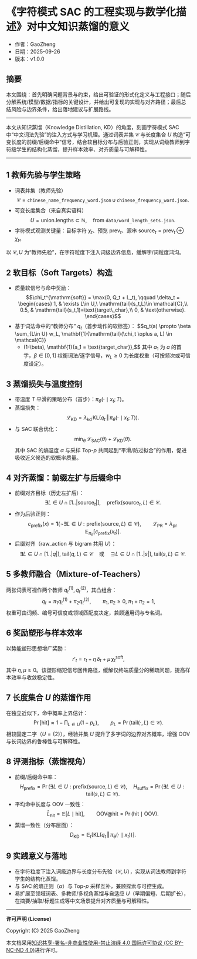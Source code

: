 # 《字符模式 SAC 的工程实现与数学化描述》对中文知识蒸馏的意义

- 作者：GaoZheng
- 日期：2025-09-26
- 版本：v1.0.0

## 摘要
本文围绕：首先明确问题背景与约束，给出可验证的形式化定义与工程接口；随后分解系统/模型/数据/指标的关键设计，并给出可复现的实现与对齐路径；最后总结风险与边界条件，给出落地建议与扩展路线。

---

本文从知识蒸馏（Knowledge Distillation, KD）的角度，刻画字符模式 SAC 中“中文词法先验”的注入方式与学习机理。通过词表并集 $\mathcal{C}$ 与长度集合 $U$ 构造“可变长度的前缀/后缀命中”信号，结合软目标分布与后验正则，实现从词级教师到字符级学生的结构化蒸馏，提升样本效率、对齐质量与可解释性。

---

## 1 教师先验与学生策略
- 词表并集（教师先验）
  $$\mathcal{C} = \texttt{chinese\_name\_frequency\_word.json} \,\cup\, \texttt{chinese\_frequency\_word.json}.$$
- 可变长度集合（来自真实语料）
  $$U = \text{union.lengths} \subset \mathbb{N}, \quad \text{from } \texttt{data/word\_length\_sets.json}.$$
- 字符模式观测关键量：目标字符 $\chi_t$、预览 $\mathrm{prev}_t$、源串 $\mathrm{source}_t = \mathrm{prev}_t \oplus \chi_t$。

以 $\mathcal{C}, U$ 为“教师先验”，在字符粒度下注入词级边界信息，缓解字/词粒度鸿沟。

## 2 软目标（Soft Targets）构造
- 质量软信号与命中奖励：
  $$\chi_t^{\mathrm{soft}} = \max(0, Q_t + L_t), \qquad
    \delta_t = \begin{cases}
    1, & \exists L\in U,\ \mathrm{tail}(s_t,L)\in \mathcal{C},\\
    0.5, & \mathrm{tail}(s_t,1)=\text{target\_char},\\
    0, & \text{otherwise}.
  \end{cases}$$
- 基于词法命中的“教师分布” $q_t$（首步动作的软标签）：
  $$q_t(a) \propto \beta \sum_{L\in U} w_L\, \mathbf{1}\{\mathrm{tail}(\chi_t \oplus a, L) \in \mathcal{C}\}
  + (1-\beta)\, \mathbf{1}\{a_1 = \text{target\_char}\},$$
  其中 $a_1$ 为 $a$ 的首字，$\beta\in[0,1]$ 权衡词法/逐字信号，$w_L\ge 0$ 为长度权重（可按频次或可信度设定）。

## 3 蒸馏损失与温度控制
- 带温度 $T$ 平滑的策略分布（首步）：$\pi_\theta(\cdot\mid x_t;T)$。
- 蒸馏损失：
  $$\mathcal{L}_{\mathrm{KD}} = \lambda_{\mathrm{kd}}\, \mathrm{KL}\bigl(q_t\,\Vert\,\pi_\theta(\cdot\mid x_t;T)\bigr).$$
- 与 SAC 联合优化：
  $$\min_\theta\; \mathcal{L}_{\mathrm{SAC}}(\theta) + \mathcal{L}_{\mathrm{KD}}(\theta).$$
其中 SAC 的熵温度 $\alpha$ 与采样 Top-$p$ 共同起到“平滑/防过拟合”的作用，促进吸收近义候选的软概率质量。

## 4 对齐蒸馏：前缀左扩与后缀命中
- 前缀对齐目标（历史左扩后）：
  $$\exists L\in U\cap[1..|\mathrm{source}_t|],\quad \mathrm{prefix}(\mathrm{source}_t,L)\in\mathcal{C}.$$
- 作为后验正则：
  $$c_{\mathrm{prefix}}(x) = \mathbf{1}\{\neg\exists L\in U:\mathrm{prefix}(\mathrm{source},L)\in\mathcal{C}\},\qquad
    \mathcal{L}_{\mathrm{PR}} = \lambda_{\mathrm{pr}}\, \mathbb{E}_{\pi_\theta}[c_{\mathrm{prefix}}(x_t)].$$
- 后缀对齐（raw\_action 与 bigram 共用 $U$）：
  $$\exists L\in U\cap[1..|q|],\; \mathrm{tail}(q,L)\in\mathcal{C}\quad \text{或}\quad \exists L\in U\cap[1..|s|],\; \mathrm{tail}(s,L)\in\mathcal{C}.$$

## 5 多教师融合（Mixture-of-Teachers）
两张词表可视作两个教师 $q_t^{(1)}, q_t^{(2)}$，其凸组合：
$$q_t = \pi_1 q_t^{(1)} + \pi_2 q_t^{(2)},\qquad \pi_1,\pi_2\ge 0,\; \pi_1+\pi_2=1,$$
权重可由词频、编号可信度或领域匹配度决定，兼顾通用词与专名词。

## 6 奖励塑形与样本效率
以势能塑形思想增广奖励：
$$r'_t = r_t + \eta\,\delta_t + \mu\,\chi_t^{\mathrm{soft}},$$
其中 $\eta,\mu\ge 0$。该塑形缩短信号回传路径，缓解仅终端质量分的稀疏问题，提高样本效率与收敛稳定性。

## 7 长度集合 $U$ 的蒸馏作用
在独立近似下，命中概率上界估计：
$$\Pr[\text{hit}] \approx 1 - \prod_{L\in U} (1 - p_L),\qquad p_L = \Pr\bigl(\mathrm{tail}(\cdot,L)\in\mathcal{C}\bigr).$$
相较固定二字（$U=\{2\}$），经验并集 $U$ 提升了多字词的边界对齐概率，增强 OOV 与长词边界的鲁棒性与可解释性。

## 8 评测指标（蒸馏视角）
- 前缀/后缀命中率：
  $$H_{\mathrm{prefix}}=\Pr\bigl(\exists L\in U:\mathrm{prefix}(\mathrm{source},L)\in\mathcal{C}\bigr),\quad
    H_{\mathrm{suffix}}=\Pr\bigl(\exists L\in U:\mathrm{tail}(s,L)\in\mathcal{C}\bigr).$$
- 平均命中长度与 OOV 一致性：
  $$\bar L_{\mathrm{hit}}=\mathbb{E}[L\mid \text{hit}],\qquad \mathrm{OOV@hit}=\Pr(\text{hit}\mid \text{OOV}).$$
- 蒸馏一致性（分布层面）：
  $$D_{\mathrm{KD}}=\mathbb{E}_t\bigl[\mathrm{KL}\bigl(q_t\,\Vert\,\pi_\theta(\cdot\mid x_t)\bigr)\bigr].$$

## 9 实践意义与落地
- 在字符粒度下注入词级边界与长度分布先验（$\mathcal{C}, U$），实现从词法教师到字符学生的结构化蒸馏。
- 与 SAC 的熵正则（$\alpha$）与 Top-$p$ 采样互补，兼顾探索与可控生成。
- 易扩展至领域词表、多教师/多视角蒸馏与自适应 $U$（早期偏短、后期扩长），在摘要/抽取/标题生成等中文场景提升对齐质量与可解释性。

---

**许可声明 (License)**

Copyright (C) 2025 GaoZheng

本文档采用[知识共享-署名-非商业性使用-禁止演绎 4.0 国际许可协议 (CC BY-NC-ND 4.0)](https://creativecommons.org/licenses/by-nc-nd/4.0/deed.zh-Hans)进行许可。
